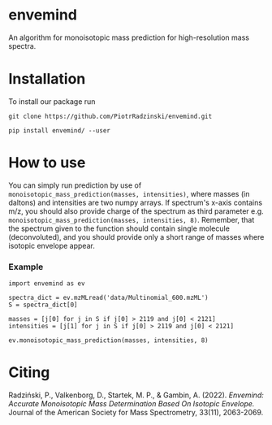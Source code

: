 # envemind
An algorithm for monoisotopic mass prediction for high-resolution mass spectra.

# Installation
To install our package run
```
git clone https://github.com/PiotrRadzinski/envemind.git
```
```
pip install envemind/ --user
```

# How to use
You can simply run prediction by use of `monoisotopic_mass_prediction(masses, intensities)`, where masses (in daltons) and intensities are two numpy arrays. If spectrum's x-axis contains m/z, you should also provide charge of the spectrum as third parameter e.g. `monoisotopic_mass_prediction(masses, intensities, 8)`. Remember, that the spectrum given to the function should contain single molecule (deconvoluted), and you should provide only a short range of masses where isotopic envelope appear.

### Example
```
import envemind as ev

spectra_dict = ev.mzMLread('data/Multinomial_600.mzML')
S = spectra_dict[0]

masses = [j[0] for j in S if j[0] > 2119 and j[0] < 2121]
intensities = [j[1] for j in S if j[0] > 2119 and j[0] < 2121]

ev.monoisotopic_mass_prediction(masses, intensities, 8)
```

# Citing
Radziński, P., Valkenborg, D., Startek, M. P., & Gambin, A. (2022). _Envemind: Accurate Monoisotopic Mass Determination Based On Isotopic Envelope._ Journal of the American Society for Mass Spectrometry, 33(11), 2063-2069.
